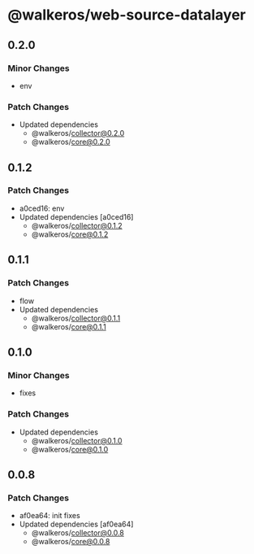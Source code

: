 # @walkeros/web-source-datalayer

## 0.2.0

### Minor Changes

- env

### Patch Changes

- Updated dependencies
  - @walkeros/collector@0.2.0
  - @walkeros/core@0.2.0

## 0.1.2

### Patch Changes

- a0ced16: env
- Updated dependencies [a0ced16]
  - @walkeros/collector@0.1.2
  - @walkeros/core@0.1.2

## 0.1.1

### Patch Changes

- flow
- Updated dependencies
  - @walkeros/collector@0.1.1
  - @walkeros/core@0.1.1

## 0.1.0

### Minor Changes

- fixes

### Patch Changes

- Updated dependencies
  - @walkeros/collector@0.1.0
  - @walkeros/core@0.1.0

## 0.0.8

### Patch Changes

- af0ea64: init fixes
- Updated dependencies [af0ea64]
  - @walkeros/collector@0.0.8
  - @walkeros/core@0.0.8

